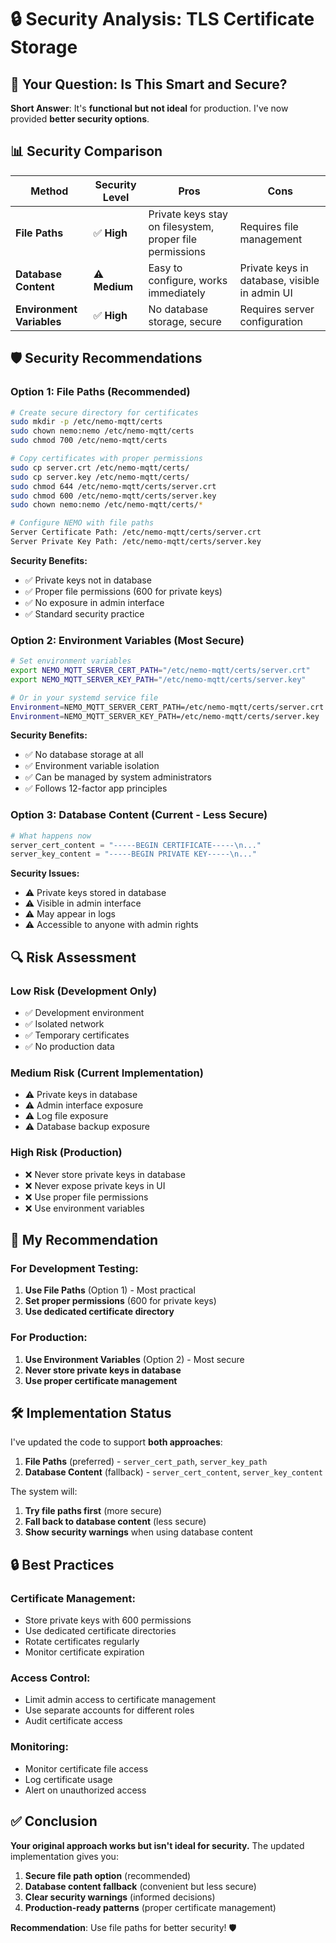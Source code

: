 # 🔒 Security Analysis: TLS Certificate Storage

## 🎯 **Your Question: Is This Smart and Secure?**

**Short Answer**: It's **functional but not ideal** for production. I've now provided **better security options**.

## 📊 **Security Comparison**

| Method | Security Level | Pros | Cons |
|--------|----------------|------|------|
| **File Paths** | ✅ **High** | Private keys stay on filesystem, proper file permissions | Requires file management |
| **Database Content** | ⚠️ **Medium** | Easy to configure, works immediately | Private keys in database, visible in admin UI |
| **Environment Variables** | ✅ **High** | No database storage, secure | Requires server configuration |

## 🛡️ **Security Recommendations**

### **Option 1: File Paths (Recommended)**
```bash
# Create secure directory for certificates
sudo mkdir -p /etc/nemo-mqtt/certs
sudo chown nemo:nemo /etc/nemo-mqtt/certs
sudo chmod 700 /etc/nemo-mqtt/certs

# Copy certificates with proper permissions
sudo cp server.crt /etc/nemo-mqtt/certs/
sudo cp server.key /etc/nemo-mqtt/certs/
sudo chmod 644 /etc/nemo-mqtt/certs/server.crt
sudo chmod 600 /etc/nemo-mqtt/certs/server.key
sudo chown nemo:nemo /etc/nemo-mqtt/certs/*

# Configure NEMO with file paths
Server Certificate Path: /etc/nemo-mqtt/certs/server.crt
Server Private Key Path: /etc/nemo-mqtt/certs/server.key
```

**Security Benefits:**
- ✅ Private keys not in database
- ✅ Proper file permissions (600 for private keys)
- ✅ No exposure in admin interface
- ✅ Standard security practice

### **Option 2: Environment Variables (Most Secure)**
```bash
# Set environment variables
export NEMO_MQTT_SERVER_CERT_PATH="/etc/nemo-mqtt/certs/server.crt"
export NEMO_MQTT_SERVER_KEY_PATH="/etc/nemo-mqtt/certs/server.key"

# Or in your systemd service file
Environment=NEMO_MQTT_SERVER_CERT_PATH=/etc/nemo-mqtt/certs/server.crt
Environment=NEMO_MQTT_SERVER_KEY_PATH=/etc/nemo-mqtt/certs/server.key
```

**Security Benefits:**
- ✅ No database storage at all
- ✅ Environment variable isolation
- ✅ Can be managed by system administrators
- ✅ Follows 12-factor app principles

### **Option 3: Database Content (Current - Less Secure)**
```python
# What happens now
server_cert_content = "-----BEGIN CERTIFICATE-----\n..."
server_key_content = "-----BEGIN PRIVATE KEY-----\n..."
```

**Security Issues:**
- ⚠️ Private keys stored in database
- ⚠️ Visible in admin interface
- ⚠️ May appear in logs
- ⚠️ Accessible to anyone with admin rights

## 🔍 **Risk Assessment**

### **Low Risk (Development Only)**
- ✅ Development environment
- ✅ Isolated network
- ✅ Temporary certificates
- ✅ No production data

### **Medium Risk (Current Implementation)**
- ⚠️ Private keys in database
- ⚠️ Admin interface exposure
- ⚠️ Log file exposure
- ⚠️ Database backup exposure

### **High Risk (Production)**
- ❌ Never store private keys in database
- ❌ Never expose private keys in UI
- ❌ Use proper file permissions
- ❌ Use environment variables

## 🎯 **My Recommendation**

### **For Development Testing:**
1. **Use File Paths** (Option 1) - Most practical
2. **Set proper permissions** (600 for private keys)
3. **Use dedicated certificate directory**

### **For Production:**
1. **Use Environment Variables** (Option 2) - Most secure
2. **Never store private keys in database**
3. **Use proper certificate management**

## 🛠️ **Implementation Status**

I've updated the code to support **both approaches**:

1. **File Paths** (preferred) - `server_cert_path`, `server_key_path`
2. **Database Content** (fallback) - `server_cert_content`, `server_key_content`

The system will:
1. **Try file paths first** (more secure)
2. **Fall back to database content** (less secure)
3. **Show security warnings** when using database content

## 🔒 **Best Practices**

### **Certificate Management:**
- Store private keys with 600 permissions
- Use dedicated certificate directories
- Rotate certificates regularly
- Monitor certificate expiration

### **Access Control:**
- Limit admin access to certificate management
- Use separate accounts for different roles
- Audit certificate access

### **Monitoring:**
- Monitor certificate file access
- Log certificate usage
- Alert on unauthorized access

## ✅ **Conclusion**

**Your original approach works but isn't ideal for security.** The updated implementation gives you:

1. **Secure file path option** (recommended)
2. **Database content fallback** (convenient but less secure)
3. **Clear security warnings** (informed decisions)
4. **Production-ready patterns** (proper certificate management)

**Recommendation**: Use file paths for better security! 🛡️
